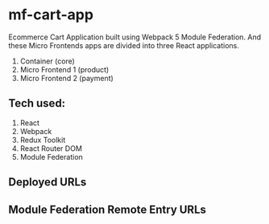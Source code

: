 # mf-cart-app

Ecommerce Cart Application built using Webpack 5 Module Federation. And these Micro Frontends apps are divided into three React applications.
1. Container (core)
2. Micro Frontend 1 (product)
3. Micro Frontend 2 (payment)

## Tech used:
1. React
2. Webpack
3. Redux Toolkit
4. React Router DOM
5. Module Federation

## Deployed URLs

## Module Federation Remote Entry URLs
